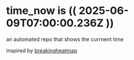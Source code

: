 # time_now is (( 2025-06-09T07:00:00.236Z ))

an automated repo that shows the currnent time

inspired by [breakingheatmap](https://github.com/breakingheatmap/breakingheatmap)